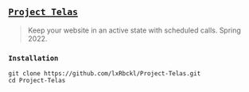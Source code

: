## [`Project Telas`](http://lxrbckl.com/Project-Telas)
> Keep your website in an active state with scheduled calls. Spring 2022.

### `Installation`
```
git clone https://github.com/lxRbckl/Project-Telas.git
cd Project-Telas
```
